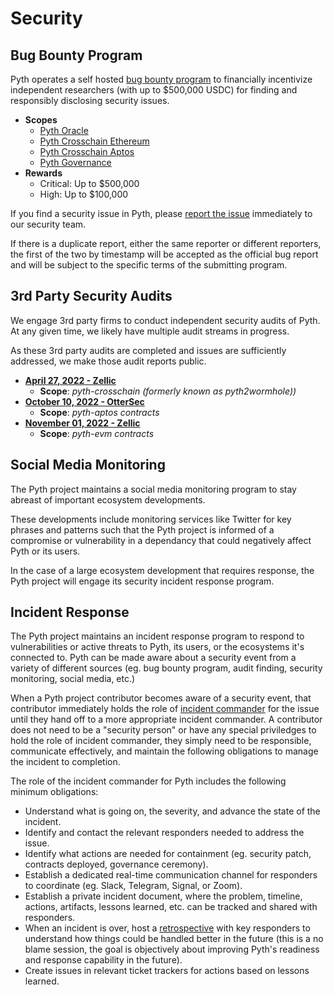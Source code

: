 # Security

## Bug Bounty Program

Pyth operates a self hosted [bug bounty program](https://pyth.network/bounty) to financially incentivize independent researchers (with up to $500,000 USDC) for finding and responsibly disclosing security issues.

- **Scopes**
  - [Pyth Oracle](https://github.com/pyth-network/pyth-client/tree/main/program)
  - [Pyth Crosschain Ethereum](https://github.com/pyth-network/pyth-crosschain/tree/main/target_chains/ethereum/contracts/pyth)
  - [Pyth Crosschain Aptos](https://github.com/pyth-network/pyth-crosschain/tree/main/target_chains/aptos/contracts)
  - [Pyth Governance](https://github.com/pyth-network/governance/tree/master/staking/programs/staking)
- **Rewards**
  - Critical: Up to $500,000
  - High: Up to $100,000

If you find a security issue in Pyth, please [report the issue](https://yyyf63zqhtu.typeform.com/to/dBV4qcP0) immediately to our security team.

If there is a duplicate report, either the same reporter or different reporters, the first of the two by timestamp will be accepted as the official bug report and will be subject to the specific terms of the submitting program.

## 3rd Party Security Audits

We engage 3rd party firms to conduct independent security audits of Pyth. At any given time, we likely have multiple audit streams in progress.

As these 3rd party audits are completed and issues are sufficiently addressed, we make those audit reports public.

- **[April 27, 2022 - Zellic](https://github.com/pyth-network/audit-reports/blob/main/2022_04_27/pyth2wormhole_zellic.pdf)**
  - **Scope**: _pyth-crosschain (formerly known as pyth2wormhole))_
- **[October 10, 2022 - OtterSec](https://github.com/pyth-network/audit-reports/blob/main/2022_10_10/pyth_aptos.pdf)**
  - **Scope**: _pyth-aptos contracts_
- **[November 01, 2022 - Zellic](https://github.com/pyth-network/audit-reports/blob/main/2022_11_01/pyth.pdf)**
  - **Scope**: _pyth-evm contracts_

## Social Media Monitoring

The Pyth project maintains a social media monitoring program to stay abreast of important ecosystem developments.

These developments include monitoring services like Twitter for key phrases and patterns such that the Pyth project is informed of a compromise or vulnerability in a dependancy that could negatively affect Pyth or its users.

In the case of a large ecosystem development that requires response, the Pyth project will engage its security incident response program.

## Incident Response

The Pyth project maintains an incident response program to respond to vulnerabilities or active threats to Pyth, its users, or the ecosystems it's connected to. Pyth can be made aware about a security event from a variety of different sources (eg. bug bounty program, audit finding, security monitoring, social media, etc.)

When a Pyth project contributor becomes aware of a security event, that contributor immediately holds the role of [incident commander](https://en.wikipedia.org/wiki/Incident_commander) for the issue until they hand off to a more appropriate incident commander. A contributor does not need to be a "security person" or have any special priviledges to hold the role of incident commander, they simply need to be responsible, communicate effectively, and maintain the following obligations to manage the incident to completion.

The role of the incident commander for Pyth includes the following minimum obligations:

- Understand what is going on, the severity, and advance the state of the incident.
- Identify and contact the relevant responders needed to address the issue.
- Identify what actions are needed for containment (eg. security patch, contracts deployed, governance ceremony).
- Establish a dedicated real-time communication channel for responders to coordinate (eg. Slack, Telegram, Signal, or Zoom).
- Establish a private incident document, where the problem, timeline, actions, artifacts, lessons learned, etc. can be tracked and shared with responders.
- When an incident is over, host a [retrospective](https://en.wikipedia.org/wiki/Retrospective) with key responders to understand how things could be handled better in the future (this is a no blame session, the goal is objectively about improving Pyth's readiness and response capability in the future).
- Create issues in relevant ticket trackers for actions based on lessons learned.
